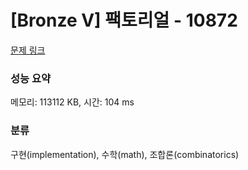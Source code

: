 # [Bronze V] 팩토리얼 - 10872 

[문제 링크](https://www.acmicpc.net/problem/10872) 

### 성능 요약

메모리: 113112 KB, 시간: 104 ms

### 분류

구현(implementation), 수학(math), 조합론(combinatorics)

